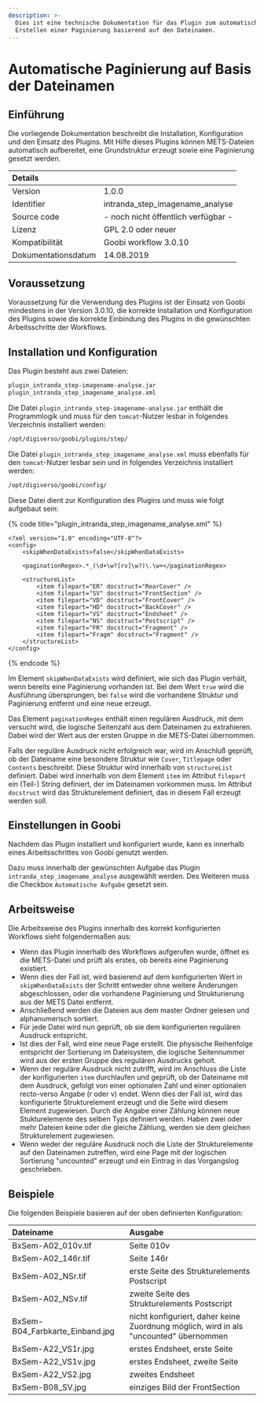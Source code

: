 ```yaml
---
description: >-
  Dies ist eine technische Dokumentation für das Plugin zum automatischen
  Erstellen einer Paginierung basierend auf den Dateinamen.
---
```


# Automatische Paginierung auf Basis der Dateinamen

## Einführung

Die vorliegende Dokumentation beschreibt die Installation, Konfiguration und den Einsatz des Plugins. Mit Hilfe dieses Plugins können METS-Dateien automatisch aufbereitet, eine Grundstruktur erzeugt sowie eine Paginierung gesetzt werden.

| Details |  |
| :--- | :--- |
| Version | 1.0.0 |
| Identifier | intranda\_step\_imagename\_analyse |
| Source code | - noch nicht öffentlich verfügbar - |
| Lizenz | GPL 2.0 oder neuer |
| Kompatibilität | Goobi workflow 3.0.10 |
| Dokumentationsdatum | 14.08.2019 |

## Voraussetzung

Voraussetzung für die Verwendung des Plugins ist der Einsatz von Goobi mindestens in der Version 3.0.10, die korrekte Installation und Konfiguration des Plugins sowie die korrekte Einbindung des Plugins in die gewünschten Arbeitsschritte der Workflows.

## Installation und Konfiguration

Das Plugin besteht aus zwei Dateien:

```bash
plugin_intranda_step-imagename-analyse.jar
plugin_intranda_step_imagename_analyse.xml
```

Die Datei `plugin_intranda_step-imagename-analyse.jar` enthält die Programmlogik und muss für den `tomcat`-Nutzer lesbar in folgendes Verzeichnis installiert werden:

```bash
/opt/digiverso/goobi/plugins/step/
```

Die Datei `plugin_intranda_step_imagename_analyse.xml` muss ebenfalls für den `tomcat`-Nutzer lesbar sein und in folgendes Verzeichnis installiert werden:

```bash
/opt/digiverso/goobi/config/
```

Diese Datei dient zur Konfiguration des Plugins und muss wie folgt aufgebaut sein:

{% code title="plugin\_intranda\_step\_imagename\_analyse.xml" %}
```markup
<?xml version="1.0" encoding="UTF-8"?>
<config>
    <skipWhenDataExists>false</skipWhenDataExists>

    <paginationRegex>.*_(\d+\w?[rv]\w?)\.\w+</paginationRegex>

    <structureList>
        <item filepart="ER" docstruct="RearCover" />
        <item filepart="SV" docstruct="FrontSection" />
        <item filepart="VD" docstruct="FrontCover" />
        <item filepart="HD" docstruct="BackCover" />
        <item filepart="VS" docstruct="Endsheet" />
        <item filepart="NS" docstruct="Postscript" />
        <item filepart="FR" docstruct="Fragment" />
        <item filepart="Fragm" docstruct="Fragment" />
    </structureList>
</config>
```
{% endcode %}

Im Element `skipWhenDataExists` wird definiert, wie sich das Plugin verhält, wenn bereits eine Paginierung vorhanden ist. Bei dem Wert `true` wird die Ausführung übersprungen, bei `false` wird die vorhandene Struktur und Paginierung entfernt und eine neue erzeugt.

Das Element `paginationRegex` enthält einen regulären Ausdruck, mit dem versucht wird, die logische Seitenzahl aus dem Dateinamen zu extrahieren. Dabei wird der Wert aus der ersten Gruppe in die METS-Datei übernommen.

Falls der reguläre Ausdruck nicht erfolgreich war, wird im Anschluß geprüft, ob der Dateiname eine besondere Struktur wie `Cover`, `Titlepage` oder `Contents` beschreibt. Diese Struktur wird innerhalb von `structureList` definiert. Dabei wird innerhalb von dem Element `item` im Attribut `filepart` ein \(Teil-\) String definiert, der im Dateinamen vorkommen muss. Im Attribut `docstruct` wird das Strukturelement definiert, das in diesem Fall erzeugt werden soll.

## Einstellungen in Goobi

Nachdem das Plugin installiert und konfiguriert wurde, kann es innerhalb eines Arbeitsschrittes von Goobi genutzt werden.

Dazu muss innerhalb der gewünschten Aufgabe das Plugin `intranda_step_imagename_analyse` ausgewählt werden. Des Weiteren muss die Checkbox `Automatische Aufgabe` gesetzt sein.

## Arbeitsweise

Die Arbeitsweise des Plugins innerhalb des korrekt konfigurierten Workflows sieht folgendermaßen aus:

* Wenn das Plugin innerhalb des Workflows aufgerufen wurde, öffnet es die METS-Datei und prüft als erstes, ob bereits eine Paginierung existiert.
* Wenn dies der Fall ist, wird basierend auf dem konfigurierten Wert in `skipWhenDataExists` der Schritt entweder ohne weitere Änderungen abgeschlossen, oder die vorhandene Paginierung und Strukturierung aus der METS Datei entfernt.
* Anschließend werden die Dateien aus dem master Ordner gelesen und alphanumerisch sortiert.
* Für jede Datei wird nun geprüft, ob sie dem konfigurierten regulären Ausdruck entspricht.
* Ist dies der Fall, wird eine neue Page erstellt. Die physische Reihenfolge entspricht der Sortierung im Dateisystem, die logische Seitennummer wird aus der ersten Gruppe des regulären Ausdrucks geholt.
* Wenn der reguläre Ausdruck nicht zutrifft, wird im Anschluss die Liste der konfigurierten `item` durchlaufen und geprüft, ob der Dateiname mit dem Ausdruck, gefolgt von einer optionalen Zahl und einer optionalen recto-verso Angabe \(r oder v\) endet. Wenn dies der Fall ist, wird das konfigurierte Strukturelement erzeugt und die Seite wird diesem Element zugewiesen. Durch die Angabe einer Zählung können neue Stukturelemente des selben Typs definiert werden. Haben zwei oder mehr Dateien keine oder die gleiche Zählung, werden sie dem gleichen Strukturelement zugewiesen.
* Wenn weder der reguläre Ausdruck noch die Liste der Strukturelemente auf den Dateinamen zutreffen, wird eine Page mit der logischen Sortierung "uncounted" erzeugt und ein Eintrag in das Vorgangslog geschrieben.

## Beispiele

Die folgenden Beispiele basieren auf der oben definierten Konfiguration:

| Dateiname | Ausgabe |
| :--- | :--- |
| BxSem-A02\_010v.tif | Seite 010v |
| BxSem-A02\_146r.tif | Seite 146r |
| BxSem-A02\_NSr.tif | erste Seite des Strukturelements Postscript |
| BxSem-A02\_NSv.tif | zweite Seite des Strukturelements Postscript |
| BxSem-B04\_Farbkarte\_Einband.jpg | nicht konfiguriert, daher keine Zuordnung möglich, wird in als "uncounted" übernommen |
| BxSem-A22\_VS1r.jpg | erstes Endsheet, erste Seite |
| BxSem-A22\_VS1v.jpg | erstes Endsheet, zweite Seite |
| BxSem-A22\_VS2.jpg | zweites Endsheet |
| BxSem-B08\_SV.jpg | einziges Bild der FrontSection |
